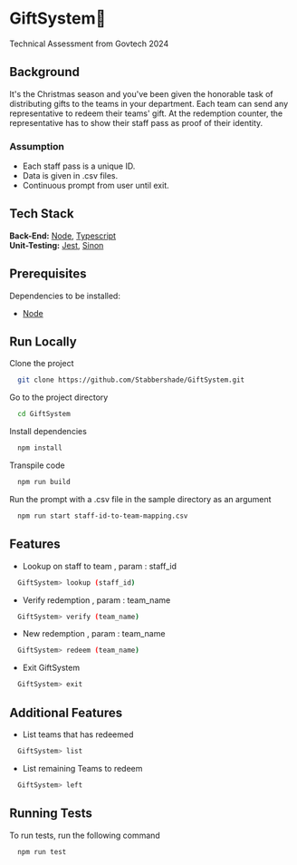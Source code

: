 # GiftSystem🎁

Technical Assessment from Govtech 2024

## Background

It's the Christmas season and you've been given the honorable task of distributing
gifts to the teams in your department. Each team can send any representative to
redeem their teams' gift. At the redemption counter, the representative has to show
their staff pass as proof of their identity. 

### Assumption

 * Each staff pass is a unique ID.
 * Data is given in .csv files.
 * Continuous prompt from user until exit. 
 
## Tech Stack

**Back-End:** [Node](https://nodejs.org/en), [Typescript](https://www.typescriptlang.org/)\
**Unit-Testing:** [Jest](https://jestjs.io/), [Sinon](https://sinonjs.org/)


## Prerequisites

Dependencies to be installed:
* [Node](https://nodejs.org/en/download) 


## Run Locally

Clone the project

```bash
  git clone https://github.com/Stabbershade/GiftSystem.git
```

Go to the project directory

```bash
  cd GiftSystem
```

Install dependencies

```bash
  npm install
```

Transpile code  

```bash
  npm run build
```

Run the prompt with a .csv file in the sample directory as an argument
```bash
  npm run start staff-id-to-team-mapping.csv
```

## Features

- Lookup on staff to team , param : staff_id
```bash
  GiftSystem> lookup (staff_id)
```
- Verify redemption , param : team_name
```bash
  GiftSystem> verify (team_name)
```
- New redemption , param : team_name
```bash
  GiftSystem> redeem (team_name)
```
- Exit GiftSystem
```bash
  GiftSystem> exit
```
## Additional Features

- List teams that has redeemed
```bash
  GiftSystem> list 
```
- List remaining Teams to redeem
```bash
  GiftSystem> left
```

## Running Tests

To run tests, run the following command

```bash
  npm run test
```



    


